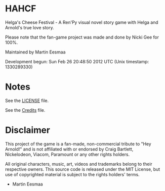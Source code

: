 # HAHCF

Helga's Cheese Festival - A Ren'Py visual novel story game with Helga and Arnold's true love story. 

Please note that the fan-game project was made and done by Nicki Gee for 100%.

Maintained by Martin Eesmaa

Development begun: Sun Feb 26 20:48:50 2012 UTC (Unix timestamp: 1330289330)

# Notes

See the [LICENSE](LICENSE) file.

See the [Credits](CREDITS.txt) file.

# Disclaimer

This project of the game is a fan-made, non-commercial tribute to "Hey Arnold!" 
and is not affiliated with or endorsed by Craig Bartlett, Nickelodeon, Viacom, Paramount or any other rights holders. 

All original characters, music, art, videos and trademarks belong to their respective owners. 
This source code is released under the MIT License, but use of copyrighted material is subject to the rights holders' terms.

- Martin Eesmaa
